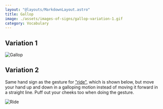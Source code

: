 ```yaml
---
layout: "@layouts/MarkdownLayout.astro"
title: Gallop
image: ./assets/images-of-signs/gallop-variation-1.gif
category: Vocabulary
---
```


## Variation 1

![Gallop](@signs/gallop-variation-1.gif)

## Variation 2

Same hand sign as the gesture for ["ride"](./ride),
which is shown below,
but move your hand up and down in a galloping motion
instead of moving it forward in a straight line.
Puff out your cheeks too when doing the gesture.

![Ride](@signs/ride.gif)
